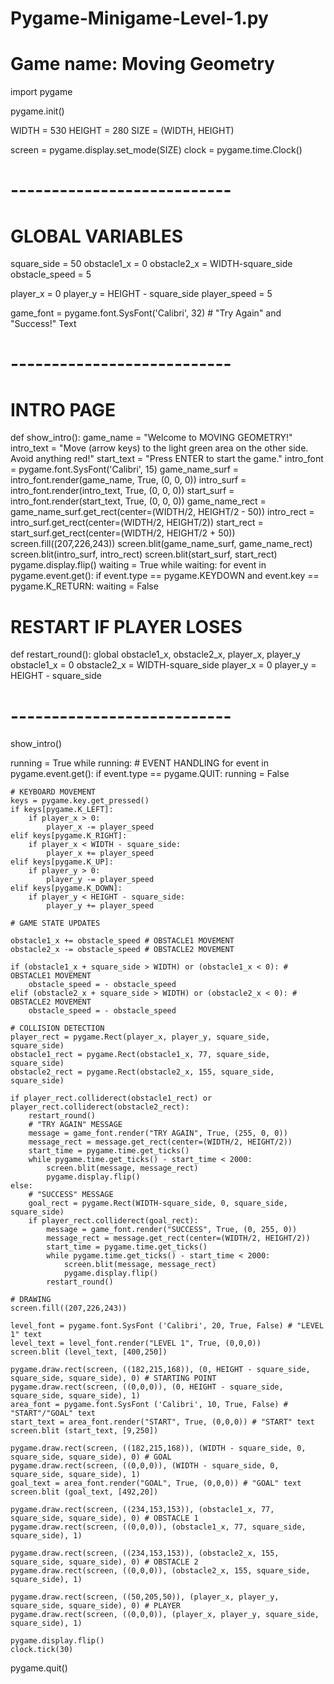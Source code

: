 # Pygame-Minigame-Level-1.py
# Game name: Moving Geometry

import pygame

pygame.init()

WIDTH = 530
HEIGHT = 280
SIZE = (WIDTH, HEIGHT)

screen = pygame.display.set_mode(SIZE)
clock = pygame.time.Clock()

# ---------------------------
# GLOBAL VARIABLES

square_side = 50
obstacle1_x = 0
obstacle2_x = WIDTH-square_side
obstacle_speed = 5

player_x = 0
player_y = HEIGHT - square_side
player_speed = 5

game_font = pygame.font.SysFont('Calibri', 32)  # "Try Again" and "Success!" Text

# ---------------------------

# INTRO PAGE
def show_intro():
    game_name = "Welcome to MOVING GEOMETRY!"
    intro_text = "Move (arrow keys) to the light green area on the other side. Avoid anything red!"
    start_text = "Press ENTER to start the game."
    intro_font = pygame.font.SysFont('Calibri', 15)
    game_name_surf = intro_font.render(game_name, True, (0, 0, 0))
    intro_surf = intro_font.render(intro_text, True, (0, 0, 0))
    start_surf = intro_font.render(start_text, True, (0, 0, 0))
    game_name_rect = game_name_surf.get_rect(center=(WIDTH/2, HEIGHT/2 - 50))
    intro_rect = intro_surf.get_rect(center=(WIDTH/2, HEIGHT/2))
    start_rect = start_surf.get_rect(center=(WIDTH/2, HEIGHT/2 + 50))
    screen.fill((207,226,243))
    screen.blit(game_name_surf, game_name_rect)
    screen.blit(intro_surf, intro_rect)
    screen.blit(start_surf, start_rect)
    pygame.display.flip()
    waiting = True
    while waiting:
        for event in pygame.event.get():
            if event.type == pygame.KEYDOWN and event.key == pygame.K_RETURN:
                waiting = False

# RESTART IF PLAYER LOSES
def restart_round():
    global obstacle1_x, obstacle2_x, player_x, player_y
    obstacle1_x = 0
    obstacle2_x = WIDTH-square_side
    player_x = 0
    player_y = HEIGHT - square_side

# ---------------------------

show_intro()

running = True
while running:
    # EVENT HANDLING
    for event in pygame.event.get():
        if event.type == pygame.QUIT:
            running = False

    # KEYBOARD MOVEMENT
    keys = pygame.key.get_pressed()
    if keys[pygame.K_LEFT]:
        if player_x > 0:
            player_x -= player_speed
    elif keys[pygame.K_RIGHT]:
        if player_x < WIDTH - square_side:
            player_x += player_speed
    elif keys[pygame.K_UP]:
        if player_y > 0:
            player_y -= player_speed
    elif keys[pygame.K_DOWN]:
        if player_y < HEIGHT - square_side:
            player_y += player_speed

    # GAME STATE UPDATES    

    obstacle1_x += obstacle_speed # OBSTACLE1 MOVEMENT
    obstacle2_x -= obstacle_speed # OBSTACLE2 MOVEMENT

    if (obstacle1_x + square_side > WIDTH) or (obstacle1_x < 0): # OBSTACLE1 MOVEMENT
        obstacle_speed = - obstacle_speed
    elif (obstacle2_x + square_side > WIDTH) or (obstacle2_x < 0): # OBSTACLE2 MOVEMENT
        obstacle_speed = - obstacle_speed

    # COLLISION DETECTION
    player_rect = pygame.Rect(player_x, player_y, square_side, square_side)
    obstacle1_rect = pygame.Rect(obstacle1_x, 77, square_side, square_side)
    obstacle2_rect = pygame.Rect(obstacle2_x, 155, square_side, square_side)

    if player_rect.colliderect(obstacle1_rect) or player_rect.colliderect(obstacle2_rect):
        restart_round()
        # "TRY AGAIN" MESSAGE
        message = game_font.render("TRY AGAIN", True, (255, 0, 0))
        message_rect = message.get_rect(center=(WIDTH/2, HEIGHT/2))
        start_time = pygame.time.get_ticks()
        while pygame.time.get_ticks() - start_time < 2000:
            screen.blit(message, message_rect)
            pygame.display.flip()
    else:
        # "SUCCESS" MESSAGE
        goal_rect = pygame.Rect(WIDTH-square_side, 0, square_side, square_side)
        if player_rect.colliderect(goal_rect):
            message = game_font.render("SUCCESS", True, (0, 255, 0))
            message_rect = message.get_rect(center=(WIDTH/2, HEIGHT/2))
            start_time = pygame.time.get_ticks()
            while pygame.time.get_ticks() - start_time < 2000:
                screen.blit(message, message_rect)
                pygame.display.flip()
            restart_round()

    # DRAWING
    screen.fill((207,226,243))

    level_font = pygame.font.SysFont ('Calibri', 20, True, False) # "LEVEL 1" text
    level_text = level_font.render("LEVEL 1", True, (0,0,0))
    screen.blit (level_text, [400,250])

    pygame.draw.rect(screen, ((182,215,168)), (0, HEIGHT - square_side, square_side, square_side), 0) # STARTING POINT
    pygame.draw.rect(screen, ((0,0,0)), (0, HEIGHT - square_side, square_side, square_side), 1)
    area_font = pygame.font.SysFont ('Calibri', 10, True, False) # "START"/"GOAL" text
    start_text = area_font.render("START", True, (0,0,0)) # "START" text
    screen.blit (start_text, [9,250])
    
    pygame.draw.rect(screen, ((182,215,168)), (WIDTH - square_side, 0, square_side, square_side), 0) # GOAL
    pygame.draw.rect(screen, ((0,0,0)), (WIDTH - square_side, 0, square_side, square_side), 1)
    goal_text = area_font.render("GOAL", True, (0,0,0)) # "GOAL" text
    screen.blit (goal_text, [492,20])

    pygame.draw.rect(screen, ((234,153,153)), (obstacle1_x, 77, square_side, square_side), 0) # OBSTACLE 1
    pygame.draw.rect(screen, ((0,0,0)), (obstacle1_x, 77, square_side, square_side), 1)

    pygame.draw.rect(screen, ((234,153,153)), (obstacle2_x, 155, square_side, square_side), 0) # OBSTACLE 2
    pygame.draw.rect(screen, ((0,0,0)), (obstacle2_x, 155, square_side, square_side), 1)

    pygame.draw.rect(screen, ((50,205,50)), (player_x, player_y, square_side, square_side), 0) # PLAYER
    pygame.draw.rect(screen, ((0,0,0)), (player_x, player_y, square_side, square_side), 1)

    pygame.display.flip()
    clock.tick(30)

pygame.quit()

